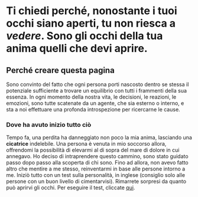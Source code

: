 <h1>Ti chiedi perché, nonostante i tuoi occhi siano aperti, tu non riesca a <em><strong>vedere</strong></em>. Sono gli occhi della tua anima quelli che devi aprire.</h1>

<h2>Perché creare questa pagina</h2>

<p>Sono convinto del fatto che ogni persona porti nascosto dentro se stessa il potenziale sufficiente a trovare un equilibrio con tutti i 
  frammenti della sua essenza. In ogni momento della nostra vita, le decisioni, le reazioni, le emozioni, sono tutte scatenate da un       
  agente, che sia esterno o interno, e sta a noi effettuare una profonda introspezione per ricercarne le cause.</p>
  
  
 <h3>Dove ha avuto inizio tutto ciò</h3>
 <p>Tempo fa, una perdita ha danneggiato non poco la mia anima, lasciando una <strong>cicatrice</strong> indelebile. Una persona è venuta in mio soccorso allora, offrendomi la possibilità di elevarmi al di sopra del mare di dolore in cui annegavo. Ho deciso di intraprendere questo cammino, sono stato guidato passo dopo passo alla scoperta di chi sono. Fino ad allora, non avevo fatto altro che mentire a me stesso, reinventarmi in base alle persone intorno a me. Iniziò tutto con un test sulla personalità, in inglese (consiglio solo alle persone con un buon livello di cimentarvisi). Rimarrete sorpresi da quanto può aprirvi gli occhi. Per eseguire il test, cliccate <a href="http://www.humanmetrics.com/cgi-win/jtypes2.asp">qui</a>.</p>
